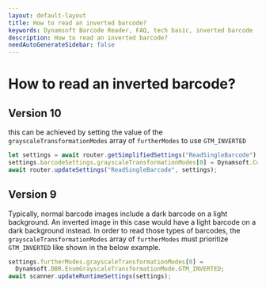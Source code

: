 ```yaml
---
layout: default-layout
title: How to read an inverted barcode?
keywords: Dynamsoft Barcode Reader, FAQ, tech basic, inverted barcode
description: How to read an inverted barcode?
needAutoGenerateSidebar: false
---
```


# How to read an inverted barcode?

## Version 10
this can be achieved by setting the value of the `grayscaleTransformationModes` array of `furtherModes` to use `GTM_INVERTED` 

```javascript
let settings = await router.getSimplifiedSettings("ReadSingleBarcode");
settings.barcodeSettings.grayscaleTransformationModes[0] = Dynamsoft.Core.EnumGrayscaleTransformationMode.GTM_INVERTED;
await router.updateSettings("ReadSingleBarcode", settings);

```
## Version 9
Typically, normal barcode images include a dark barcode on a light background. An inverted image in this case would have a light barcode on a dark background instead. In order to read those types of barcodes, the `grayscaleTransformationModes` array of `furtherModes` must prioritize `GTM_INVERTED` like shown in the below example.

```javascript
settings.furtherModes.grayscaleTransformationModes[0] =
  Dynamsoft.DBR.EnumGrayscaleTransformationMode.GTM_INVERTED;
await scanner.updateRuntimeSettings(settings);
```
